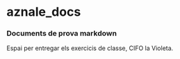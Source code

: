 # aznale_docs

### **Documents de prova markdown**

Espai per entregar els exercicis de classe, CIFO la Violeta.